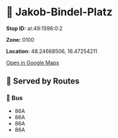 # 🚉 Jakob-Bindel-Platz


**Stop ID:** at:49:1596:0:2

**Zone:** 0100

**Location:** 48.24668506, 16.47254211

[Open in Google Maps](https://www.google.com/maps?q=48.24668506,16.47254211)

## 🚆 Served by Routes

### 🚌 Bus
- 86A
- 86A
- 86A
- 86A